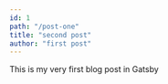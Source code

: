 ```yaml
---
id: 1
path: "/post-one"
title: "second post"
author: "first post"
---
```


This is my very first blog post in Gatsby